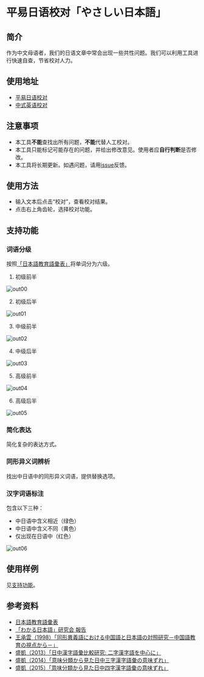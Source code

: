# 平易日语校对「やさしい日本語」

## 简介

作为中文母语者，我们的日语文章中常会出现一些共性问题。我们可以利用工具进行快速自查，节省校对人力。

## 使用地址

- [平易日语校对](https://kt2k01.github.io/yasashii-nihongo/)
- [中式英语校对](https://kt2k01.github.io/chinglish-checker/)

## 注意事项

- 本工具**不能**查找出所有问题，**不能**代替人工校对。
- 本工具只能标记可能存在的问题，并给出修改意见。使用者应**自行判断**是否修改。
- 本工具将长期更新。如遇问题，请用[issue](https://github.com/kt2k01/yasashii-nihongo/issues)反馈。

## 使用方法

- 输入文本后点击“校对”，查看校对结果。
- 点击右上角齿轮，选择校对功能。

## 支持功能

### 词语分级
按照[「日本語教育語彙表」](http://jhlee.sakura.ne.jp/JEV/)将单词分为六级。

1. 初级前半

![out00](https://user-images.githubusercontent.com/71413209/128805817-b02641ad-ec11-40a3-9fac-817d5cc34fb3.png)

2. 初级后半

![out01](https://user-images.githubusercontent.com/71413209/128805860-40a2cf69-62a5-4b4d-8b86-dfcdb35dec64.png)

3. 中级前半

![out02](https://user-images.githubusercontent.com/71413209/128805868-02aab643-f127-48be-9fee-b8c7f89d3974.png)

4. 中级后半

![out03](https://user-images.githubusercontent.com/71413209/128805874-b938ba43-f899-47ec-93f0-d64847051787.png)

5. 高级前半

![out04](https://user-images.githubusercontent.com/71413209/128805884-5891bf42-c08d-4b35-8e2c-2e22104b2941.png)

6. 高级后半

![out05](https://user-images.githubusercontent.com/71413209/128805892-bfe009bb-8882-4040-842f-75345942db3e.png)

### 简化表达
简化复杂的表达方式。

### 同形异义词辨析
找出中日语中的同形异义词语，提供替换选项。

### 汉字词语标注
包含以下三种：
- 中日语中含义相近（绿色）
- 中日语中含义不同（黄色）
- 仅出现在日语中（红色）

![out06](https://user-images.githubusercontent.com/71413209/128806190-27a96893-bd15-43d4-a5cb-bb3af9b14176.png)

## 使用样例
见[支持功能](#支持功能)。

## 参考资料

- [日本語教育語彙表](http://jhlee.sakura.ne.jp/JEV/)
- [「わかる日本語」研究会 報告](http://www.tnvn.jp/information/pdf/wakaru_nihongo.pdf)
- [王承雲（1998）「同形異義語における中国語と日本語の対照研究－中国語教育の視点から－」](https://core.ac.uk/download/pdf/56630007.pdf)
- [盛凱（2013）「日中漢字語彙比較研究: 二字漢字語を中心に」](https://oka-shodai.repo.nii.ac.jp/?action=repository_action_common_download&item_id=294&item_no=1&attribute_id=21&file_no=1)
- [盛凱（2014）「意味分類から見た日中三字漢字語彙の意味ずれ」](https://oka-shodai.repo.nii.ac.jp/?action=repository_action_common_download&item_id=320&item_no=1&attribute_id=21&file_no=1)
- [盛凱（2015）「意味分類から見た日中四字漢字語彙の意味ずれ」](https://oka-shodai.repo.nii.ac.jp/?action=repository_action_common_download&item_id=330&item_no=1&attribute_id=21&file_no=1)
